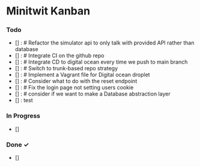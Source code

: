 # Minitwit Kanban

### Todo

- [] : # Refactor the simulator api to only talk with provided API rather than database
- [] : # Integrate CI on the github repo
- [] : # Integrate CD to digital ocean every time we push to main branch
- [] : # Switch to trunk-based repo strategy
- [] : # Implement a Vagrant file for Digital ocean droplet
- [] : # Consider what to do with the reset endpoint
- [] : # Fix the login page not setting users cookie
- [] : # consider if we want to make a Database abstraction layer
- [] : test

### In Progress

- []

### Done ✓

- []
